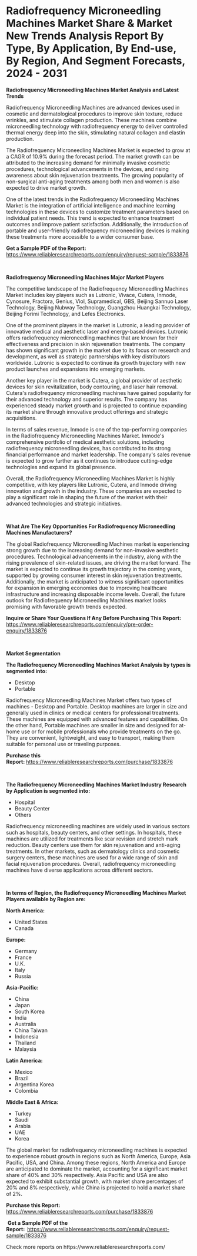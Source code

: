 <p><h1>Radiofrequency Microneedling Machines Market Share & Market New Trends Analysis Report By Type, By Application, By End-use, By Region, And Segment Forecasts, 2024 - 2031</h1></p><p><strong>Radiofrequency Microneedling Machines Market Analysis and Latest Trends</strong></p>
<p><p>Radiofrequency Microneedling Machines are advanced devices used in cosmetic and dermatological procedures to improve skin texture, reduce wrinkles, and stimulate collagen production. These machines combine microneedling technology with radiofrequency energy to deliver controlled thermal energy deep into the skin, stimulating natural collagen and elastin production.</p><p>The Radiofrequency Microneedling Machines Market is expected to grow at a CAGR of 10.9% during the forecast period. The market growth can be attributed to the increasing demand for minimally invasive cosmetic procedures, technological advancements in the devices, and rising awareness about skin rejuvenation treatments. The growing popularity of non-surgical anti-aging treatments among both men and women is also expected to drive market growth.</p><p>One of the latest trends in the Radiofrequency Microneedling Machines Market is the integration of artificial intelligence and machine learning technologies in these devices to customize treatment parameters based on individual patient needs. This trend is expected to enhance treatment outcomes and improve patient satisfaction. Additionally, the introduction of portable and user-friendly radiofrequency microneedling devices is making these treatments more accessible to a wider consumer base.</p></p>
<p><strong>Get a Sample PDF of the Report:&nbsp;</strong> <a href="https://www.reliableresearchreports.com/enquiry/request-sample/1833876">https://www.reliableresearchreports.com/enquiry/request-sample/1833876</a></p>
<p>&nbsp;</p>
<p><strong>Radiofrequency Microneedling Machines Major Market Players</strong></p>
<p><p>The competitive landscape of the Radiofrequency Microneedling Machines Market includes key players such as Lutronic, Vivace, Cutera, Inmode, Cynosure, Fractora, Genius, Viol, Supramedical, GBS, Beijing Sannuo Laser Technology, Beijing Nubway Technology, Guangzhou Huangkai Technology, Beijing Forimi Technology, and Lefes Electronics.</p><p>One of the prominent players in the market is Lutronic, a leading provider of innovative medical and aesthetic laser and energy-based devices. Lutronic offers radiofrequency microneedling machines that are known for their effectiveness and precision in skin rejuvenation treatments. The company has shown significant growth in the market due to its focus on research and development, as well as strategic partnerships with key distributors worldwide. Lutronic is expected to continue its growth trajectory with new product launches and expansions into emerging markets.</p><p>Another key player in the market is Cutera, a global provider of aesthetic devices for skin revitalization, body contouring, and laser hair removal. Cutera's radiofrequency microneedling machines have gained popularity for their advanced technology and superior results. The company has experienced steady market growth and is projected to continue expanding its market share through innovative product offerings and strategic acquisitions.</p><p>In terms of sales revenue, Inmode is one of the top-performing companies in the Radiofrequency Microneedling Machines Market. Inmode's comprehensive portfolio of medical aesthetic solutions, including radiofrequency microneedling devices, has contributed to its strong financial performance and market leadership. The company's sales revenue is expected to grow further as it continues to introduce cutting-edge technologies and expand its global presence.</p><p>Overall, the Radiofrequency Microneedling Machines Market is highly competitive, with key players like Lutronic, Cutera, and Inmode driving innovation and growth in the industry. These companies are expected to play a significant role in shaping the future of the market with their advanced technologies and strategic initiatives.</p></p>
<p>&nbsp;</p>
<p><strong>What Are The Key Opportunities For Radiofrequency Microneedling Machines Manufacturers?</strong></p>
<p><p>The global Radiofrequency Microneedling Machines market is experiencing strong growth due to the increasing demand for non-invasive aesthetic procedures. Technological advancements in the industry, along with the rising prevalence of skin-related issues, are driving the market forward. The market is expected to continue its growth trajectory in the coming years, supported by growing consumer interest in skin rejuvenation treatments. Additionally, the market is anticipated to witness significant opportunities for expansion in emerging economies due to improving healthcare infrastructure and increasing disposable income levels. Overall, the future outlook for Radiofrequency Microneedling Machines market looks promising with favorable growth trends expected.</p></p>
<p><strong>Inquire or Share Your Questions If Any Before Purchasing This Report:</strong> <a href="https://www.reliableresearchreports.com/enquiry/pre-order-enquiry/1833876">https://www.reliableresearchreports.com/enquiry/pre-order-enquiry/1833876</a></p>
<p>&nbsp;</p>
<p><strong>Market Segmentation</strong></p>
<p><strong>The Radiofrequency Microneedling Machines Market Analysis by types is segmented into:</strong></p>
<p><ul><li>Desktop</li><li>Portable</li></ul></p>
<p><p>Radiofrequency Microneedling Machines Market offers two types of machines - Desktop and Portable. Desktop machines are larger in size and generally used in clinics or medical centers for professional treatments. These machines are equipped with advanced features and capabilities. On the other hand, Portable machines are smaller in size and designed for at-home use or for mobile professionals who provide treatments on the go. They are convenient, lightweight, and easy to transport, making them suitable for personal use or traveling purposes.</p></p>
<p><strong>Purchase this Report:&nbsp;</strong><a href="https://www.reliableresearchreports.com/purchase/1833876">https://www.reliableresearchreports.com/purchase/1833876</a></p>
<p>&nbsp;</p>
<p><strong>The Radiofrequency Microneedling Machines Market Industry Research by Application is segmented into:</strong></p>
<p><ul><li>Hospital</li><li>Beauty Center</li><li>Others</li></ul></p>
<p><p>Radiofrequency microneedling machines are widely used in various sectors such as hospitals, beauty centers, and other settings. In hospitals, these machines are utilized for treatments like scar revision and stretch mark reduction. Beauty centers use them for skin rejuvenation and anti-aging treatments. In other markets, such as dermatology clinics and cosmetic surgery centers, these machines are used for a wide range of skin and facial rejuvenation procedures. Overall, radiofrequency microneedling machines have diverse applications across different sectors.</p></p>
<p>&nbsp;</p>
<p><strong>In terms of Region, the Radiofrequency Microneedling Machines Market Players available by Region are:</strong></p>
<p>
    <p> <strong> North America: </strong>
        <ul>
            <li>United States</li>
            <li>Canada</li>
        </ul>
        </p> 
    <p> <strong> Europe: </strong>
        <ul>
            <li>Germany</li>
            <li>France</li>
            <li>U.K.</li>
            <li>Italy</li>
            <li>Russia</li>
        </ul>
        </p> 
    <p> <strong> Asia-Pacific: </strong>
        <ul>
            <li>China</li>
            <li>Japan</li>
            <li>South Korea</li>
            <li>India</li>
            <li>Australia</li>
            <li>China Taiwan</li>
            <li>Indonesia</li>
            <li>Thailand</li>
            <li>Malaysia</li>
        </ul>
        </p> 
    <p> <strong> Latin America: </strong>
        <ul>
            <li>Mexico</li>
            <li>Brazil</li>
            <li>Argentina Korea</li>
            <li>Colombia</li>
        </ul>
        </p> 
    <p> <strong> Middle East & Africa: </strong>
        <ul>
            <li>Turkey</li>
            <li>Saudi</li>
            <li>Arabia</li>
            <li>UAE</li>
            <li>Korea</li>
        </ul>
    </p>
    </p>
<p><p>The global market for radiofrequency microneedling machines is expected to experience robust growth in regions such as North America, Europe, Asia Pacific, USA, and China. Among these regions, North America and Europe are anticipated to dominate the market, accounting for a significant market share of 40% and 30% respectively. Asia Pacific and USA are also expected to exhibit substantial growth, with market share percentages of 20% and 8% respectively, while China is projected to hold a market share of 2%.</p></p>
<p><strong>Purchase this Report: </strong><a href="https://www.reliableresearchreports.com/purchase/1833876">https://www.reliableresearchreports.com/purchase/1833876</a></p>
<p>&nbsp;<strong>Get a Sample PDF of the Report:&nbsp;&nbsp;</strong><a href="https://www.reliableresearchreports.com/enquiry/request-sample/1833876">https://www.reliableresearchreports.com/enquiry/request-sample/1833876</a></p>
<p><strong></strong></p>
<p>Check more reports on https://www.reliableresearchreports.com/</p>
